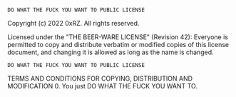 #

	DO WHAT THE FUCK YOU WANT TO PUBLIC LICENSE

Copyright (c) 2022 0xRZ. All rights reserved.

Licensed under the "THE BEER-WARE LICENSE" (Revision 42):
Everyone is permitted to copy and distribute verbatim or modified
copies of this license document, and changing it is allowed as long
as the name is changed.

	DO WHAT THE FUCK YOU WANT TO PUBLIC LICENSE
TERMS AND CONDITIONS FOR COPYING, DISTRIBUTION AND MODIFICATION
	0. You just DO WHAT THE FUCK YOU WANT TO.
